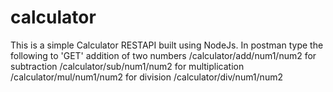 # calculator
This is a simple Calculator RESTAPI built using NodeJs.
In postman type the following to 'GET' addition of two numbers /calculator/add/num1/num2
for subtraction /calculator/sub/num1/num2
for multiplication /calculator/mul/num1/num2
for division /calculator/div/num1/num2
